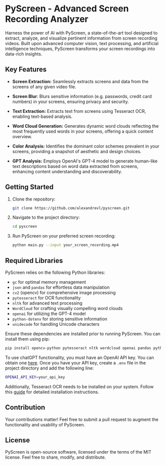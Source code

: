 # PyScreen - Advanced Screen Recording Analyzer

Harness the power of AI with PyScreen, a state-of-the-art tool designed to extract, analyze, and visualize pertinent information from screen recording videos. Built upon advanced computer vision, text processing, and artificial intelligence techniques, PyScreen transforms your screen recordings into data-rich insights.

## Key Features

- **Screen Extraction:** Seamlessly extracts screens and data from the screens of any given video file.

- **Screen Blur**: Blurs sensitive information (e.g. passwords, credit card numbers) in your screens, ensuring privacy and security.

- **Text Extraction:** Extracts text from screens using Tesseract OCR, enabling text-based analysis.

- **Word Cloud Generation:** Generates dynamic word clouds reflecting the most frequently used words in your screens, offering a quick content overview.

- **Color Analysis:** Identifies the dominant color schemes prevalent in your screens, providing a snapshot of aesthetic and design choices.

- **GPT Analysis:** Employs OpenAI's GPT-4 model to generate human-like text descriptions based on word data extracted from screens, enhancing content understanding and discoverability.

## Getting Started

1. Clone the repository:

   ```bash
   git clone https://github.com/alexandrevl/pyscreen.git
   ```

2. Navigate to the project directory:

   ```bash
   cd pyscreen
   ```

3. Run PyScreen on your preferred screen recording:

   ```bash
   python main.py --input your_screen_recording.mp4
   ```

## Required Libraries

PyScreen relies on the following Python libraries:

- `gc` for optimal memory management
- `json` and `pandas` for effortless data manipulation
- `cv2` (opencv) for comprehensive image processing
- `pytesseract` for OCR functionality
- `nltk` for advanced text processing
- `WordCloud` for crafting visually compelling word clouds
- `openai` for utilizing the GPT-4 model
- `python-dotenv` for storing sensitive information
- `unidecode` for handling Unicode characters

Ensure these dependencies are installed prior to running PyScreen. You can install them using pip:

```bash
pip install opencv-python pytesseract nltk wordcloud openai pandas python-dotenv unidecode
```

To use chatGPT functionality, you must have an OpenAI API key. You can obtain one [here](https://beta.openai.com/). Once you have your API key, create a `.env` file in the project directory and add the following line:

```bash
OPENAI_API_KEY=your_api_key
```

Additionally, Tesseract OCR needs to be installed on your system. Follow this [guide](https://tesseract-ocr.github.io/tessdoc/Installation.html) for detailed installation instructions.

## Contribution

Your contributions matter! Feel free to submit a pull request to augment the functionality and usability of PyScreen.

## License

PyScreen is open-source software, licensed under the terms of the MIT license. Feel free to share, modify, and distribute.
